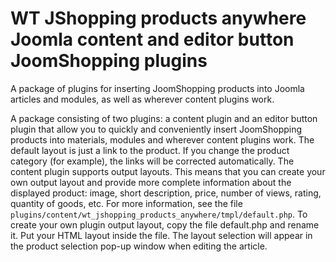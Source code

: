 # WT JShopping products anywhere Joomla content and editor button JoomShopping plugins 
A package of plugins for inserting JoomShopping products into Joomla articles and modules, as well as wherever content plugins work.

A package consisting of two plugins: a content plugin and an editor button plugin that allow you to quickly and conveniently insert JoomShopping products into materials, modules and wherever content plugins work. The default layout is just a link to the product. If you change the product category (for example), the links will be corrected automatically.
The content plugin supports output layouts. This means that you can create your own output layout and provide more complete information about the displayed product: image, short description, price, number of views, rating, quantity of goods, etc. For more information, see the file `plugins/content/wt_jshopping_products_anywhere/tmpl/default.php`.
To create your own plugin output layout, copy the file default.php and rename it. Put your HTML layout inside the file. The layout selection will appear in the product selection pop-up window when editing the article.